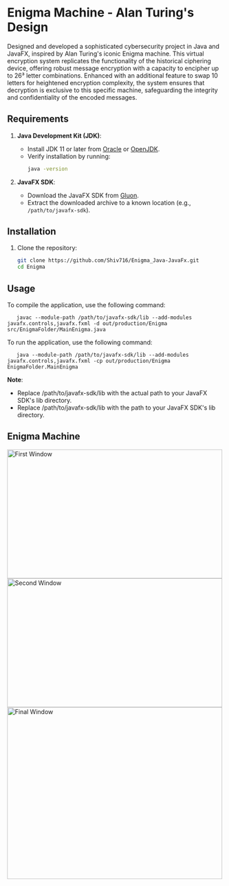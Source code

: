 # Enigma Machine - Alan Turing's Design

Designed and developed a sophisticated cybersecurity project in Java and JavaFX, inspired by Alan Turing's iconic Enigma machine. This virtual encryption system replicates the functionality of the historical ciphering device, offering robust message encryption with a capacity to encipher up to 26³ letter combinations. Enhanced with an additional feature to swap 10 letters for heightened encryption complexity, the system ensures that decryption is exclusive to this specific machine, safeguarding the integrity and confidentiality of the encoded messages.

## Requirements

1. **Java Development Kit (JDK)**:
   - Install JDK 11 or later from [Oracle](https://www.oracle.com/java/technologies/javase-downloads.html) or [OpenJDK](https://openjdk.org/).
   - Verify installation by running:
     ```bash
     java -version
     ```

2. **JavaFX SDK**:
   - Download the JavaFX SDK from [Gluon](https://gluonhq.com/products/javafx/).
   - Extract the downloaded archive to a known location (e.g., `/path/to/javafx-sdk`).

## Installation

1. Clone the repository:
   ```bash
   git clone https://github.com/Shiv716/Enigma_Java-JavaFx.git
   cd Enigma


## Usage

To compile the application, use the following command:
 ```
    javac --module-path /path/to/javafx-sdk/lib --add-modules javafx.controls,javafx.fxml -d out/production/Enigma src/EnigmaFolder/MainEnigma.java
 ```
To run the application, use the following command:
 ```
    java --module-path /path/to/javafx-sdk/lib --add-modules javafx.controls,javafx.fxml -cp out/production/Enigma EnigmaFolder.MainEnigma
 ```
**Note**:
   - Replace /path/to/javafx-sdk/lib with the actual path to your JavaFX SDK's lib directory.
   - Replace /path/to/javafx-sdk/lib with the path to your JavaFX SDK's lib directory.

## Enigma Machine

<img src="images/Intro1.png" alt="First Window" width="500" height="300">

<img src="images/Intro2.png" alt="Second Window" width="500" height="300">

<img src="images/EngimaClass.png" alt="Final Window" width="500" height="400">
